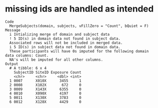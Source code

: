 # missing ids are handled as intended

    Code
      MergeSubjects(domain, subjects, vFillZero = "Count", bQuiet = F)
    Message
      i Intializing merge of domain and subject data
      ! 5 ID(s) in domain data not found in subject data.
      Associated rows will not be included in merged data.
      i 5 ID(s) in subject data not found in domain data.
      These participants will have 0s imputed for the following domain data columns: Count.
      NA's will be imputed for all other columns.
    Output
      # A tibble: 6 x 4
        SubjectID SiteID Exposure Count
        <chr>     <chr>     <dbl> <int>
      1 0007      X010X      3455     1
      2 0008      X102X       672     0
      3 0009      X143X      6355     0
      4 0010      X090X      4197     0
      5 0011      X130X      3783     0
      6 0012      X128X      4429     0

